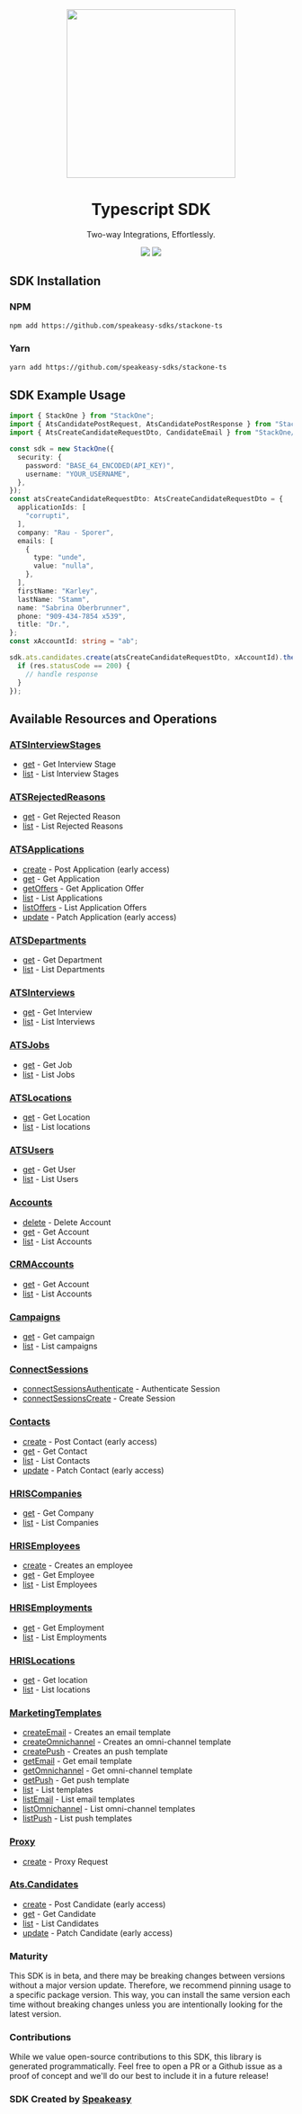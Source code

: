 <div align="center">
    <img src="https://github.com/speakeasy-sdks/stackone-ts/assets/6267663/6c1a7629-62dd-4ad9-88b0-a312a87fb3a0" width="300">
    <h1>Typescript SDK</h1>
   <p>Two-way Integrations, Effortlessly.</p>
   <a href="https://docs.stackone.com/docs"><img src="https://img.shields.io/static/v1?label=Docs&message=API Ref&color=5444e4&style=for-the-badge" /></a>
   <a href="https://opensource.org/licenses/MIT"><img src="https://img.shields.io/badge/License-MIT-blue.svg?style=for-the-badge" /></a>
</div>

<!-- Start SDK Installation -->
## SDK Installation

### NPM

```bash
npm add https://github.com/speakeasy-sdks/stackone-ts
```

### Yarn

```bash
yarn add https://github.com/speakeasy-sdks/stackone-ts
```
<!-- End SDK Installation -->

## SDK Example Usage
<!-- Start SDK Example Usage -->


```typescript
import { StackOne } from "StackOne";
import { AtsCandidatePostRequest, AtsCandidatePostResponse } from "StackOne/dist/sdk/models/operations";
import { AtsCreateCandidateRequestDto, CandidateEmail } from "StackOne/dist/sdk/models/shared";

const sdk = new StackOne({
  security: {
    password: "BASE_64_ENCODED(API_KEY)",
    username: "YOUR_USERNAME",
  },
});
const atsCreateCandidateRequestDto: AtsCreateCandidateRequestDto = {
  applicationIds: [
    "corrupti",
  ],
  company: "Rau - Sporer",
  emails: [
    {
      type: "unde",
      value: "nulla",
    },
  ],
  firstName: "Karley",
  lastName: "Stamm",
  name: "Sabrina Oberbrunner",
  phone: "909-434-7854 x539",
  title: "Dr.",
};
const xAccountId: string = "ab";

sdk.ats.candidates.create(atsCreateCandidateRequestDto, xAccountId).then((res: AtsCandidatePostResponse) => {
  if (res.statusCode == 200) {
    // handle response
  }
});
```
<!-- End SDK Example Usage -->

<!-- Start SDK Available Operations -->
## Available Resources and Operations


### [ATSInterviewStages](docs/sdks/atsinterviewstages/README.md)

* [get](docs/sdks/atsinterviewstages/README.md#get) - Get Interview Stage
* [list](docs/sdks/atsinterviewstages/README.md#list) - List Interview Stages

### [ATSRejectedReasons](docs/sdks/atsrejectedreasons/README.md)

* [get](docs/sdks/atsrejectedreasons/README.md#get) - Get Rejected Reason
* [list](docs/sdks/atsrejectedreasons/README.md#list) - List Rejected Reasons

### [ATSApplications](docs/sdks/atsapplications/README.md)

* [create](docs/sdks/atsapplications/README.md#create) - Post Application (early access)
* [get](docs/sdks/atsapplications/README.md#get) - Get Application
* [getOffers](docs/sdks/atsapplications/README.md#getoffers) - Get Application Offer
* [list](docs/sdks/atsapplications/README.md#list) - List Applications
* [listOffers](docs/sdks/atsapplications/README.md#listoffers) - List Application Offers
* [update](docs/sdks/atsapplications/README.md#update) - Patch Application (early access)

### [ATSDepartments](docs/sdks/atsdepartments/README.md)

* [get](docs/sdks/atsdepartments/README.md#get) - Get Department
* [list](docs/sdks/atsdepartments/README.md#list) - List Departments

### [ATSInterviews](docs/sdks/atsinterviews/README.md)

* [get](docs/sdks/atsinterviews/README.md#get) - Get Interview
* [list](docs/sdks/atsinterviews/README.md#list) - List Interviews

### [ATSJobs](docs/sdks/atsjobs/README.md)

* [get](docs/sdks/atsjobs/README.md#get) - Get Job
* [list](docs/sdks/atsjobs/README.md#list) - List Jobs

### [ATSLocations](docs/sdks/atslocations/README.md)

* [get](docs/sdks/atslocations/README.md#get) - Get Location
* [list](docs/sdks/atslocations/README.md#list) - List locations

### [ATSUsers](docs/sdks/atsusers/README.md)

* [get](docs/sdks/atsusers/README.md#get) - Get User
* [list](docs/sdks/atsusers/README.md#list) - List Users

### [Accounts](docs/sdks/accounts/README.md)

* [delete](docs/sdks/accounts/README.md#delete) - Delete Account
* [get](docs/sdks/accounts/README.md#get) - Get Account
* [list](docs/sdks/accounts/README.md#list) - List Accounts

### [CRMAccounts](docs/sdks/crmaccounts/README.md)

* [get](docs/sdks/crmaccounts/README.md#get) - Get Account
* [list](docs/sdks/crmaccounts/README.md#list) - List Accounts

### [Campaigns](docs/sdks/campaigns/README.md)

* [get](docs/sdks/campaigns/README.md#get) - Get campaign
* [list](docs/sdks/campaigns/README.md#list) - List campaigns

### [ConnectSessions](docs/sdks/connectsessions/README.md)

* [connectSessionsAuthenticate](docs/sdks/connectsessions/README.md#connectsessionsauthenticate) - Authenticate Session
* [connectSessionsCreate](docs/sdks/connectsessions/README.md#connectsessionscreate) - Create Session

### [Contacts](docs/sdks/contacts/README.md)

* [create](docs/sdks/contacts/README.md#create) - Post Contact (early access)
* [get](docs/sdks/contacts/README.md#get) - Get Contact
* [list](docs/sdks/contacts/README.md#list) - List Contacts
* [update](docs/sdks/contacts/README.md#update) - Patch Contact (early access)

### [HRISCompanies](docs/sdks/hriscompanies/README.md)

* [get](docs/sdks/hriscompanies/README.md#get) - Get Company
* [list](docs/sdks/hriscompanies/README.md#list) - List Companies

### [HRISEmployees](docs/sdks/hrisemployees/README.md)

* [create](docs/sdks/hrisemployees/README.md#create) - Creates an employee
* [get](docs/sdks/hrisemployees/README.md#get) - Get Employee
* [list](docs/sdks/hrisemployees/README.md#list) - List Employees

### [HRISEmployments](docs/sdks/hrisemployments/README.md)

* [get](docs/sdks/hrisemployments/README.md#get) - Get Employment
* [list](docs/sdks/hrisemployments/README.md#list) - List Employments

### [HRISLocations](docs/sdks/hrislocations/README.md)

* [get](docs/sdks/hrislocations/README.md#get) - Get location
* [list](docs/sdks/hrislocations/README.md#list) - List locations

### [MarketingTemplates](docs/sdks/marketingtemplates/README.md)

* [createEmail](docs/sdks/marketingtemplates/README.md#createemail) - Creates an email template
* [createOmnichannel](docs/sdks/marketingtemplates/README.md#createomnichannel) - Creates an omni-channel template
* [createPush](docs/sdks/marketingtemplates/README.md#createpush) - Creates an push template
* [getEmail](docs/sdks/marketingtemplates/README.md#getemail) - Get email template
* [getOmnichannel](docs/sdks/marketingtemplates/README.md#getomnichannel) - Get omni-channel template
* [getPush](docs/sdks/marketingtemplates/README.md#getpush) - Get push template
* [list](docs/sdks/marketingtemplates/README.md#list) - List templates
* [listEmail](docs/sdks/marketingtemplates/README.md#listemail) - List email templates
* [listOmnichannel](docs/sdks/marketingtemplates/README.md#listomnichannel) - List omni-channel templates
* [listPush](docs/sdks/marketingtemplates/README.md#listpush) - List push templates

### [Proxy](docs/sdks/proxy/README.md)

* [create](docs/sdks/proxy/README.md#create) - Proxy Request


### [Ats.Candidates](docs/sdks/atscandidates/README.md)

* [create](docs/sdks/atscandidates/README.md#create) - Post Candidate (early access)
* [get](docs/sdks/atscandidates/README.md#get) - Get Candidate
* [list](docs/sdks/atscandidates/README.md#list) - List Candidates
* [update](docs/sdks/atscandidates/README.md#update) - Patch Candidate (early access)
<!-- End SDK Available Operations -->

### Maturity

This SDK is in beta, and there may be breaking changes between versions without a major version update. Therefore, we recommend pinning usage
to a specific package version. This way, you can install the same version each time without breaking changes unless you are intentionally
looking for the latest version.

### Contributions

While we value open-source contributions to this SDK, this library is generated programmatically.
Feel free to open a PR or a Github issue as a proof of concept and we'll do our best to include it in a future release!

### SDK Created by [Speakeasy](https://docs.speakeasyapi.dev/docs/using-speakeasy/client-sdks)
